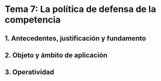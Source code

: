 # Tema 7: La política de defensa de la competencia

## 1. Antecedentes, justificación y fundamento

## 2. Objeto y ámbito de aplicación

## 3. Operatividad

